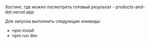 Хостинг, где можно посмотреть готовый результат - products-and-dot.vercel.app

Для запуска выполнить следующие команды:
- npm install
- npm run dev
